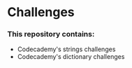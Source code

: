 # Challenges

### This repository contains:

* Codecademy's strings challenges
* Codecademy's dictionary challenges
